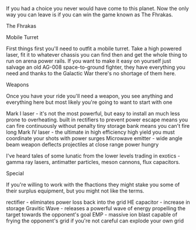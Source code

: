 If you had a choice you never would have come to this planet.
Now the only way you can leave is if you can win the game known as The Fhrakas.

The Fhrakas

Mobile Turret

First things first you'll need to outfit a mobile turret. Take a high powered laser,
fit it to whatever chassis you can find then and get the whole thing to run on arena power rails.
If you want to make it easy on yourself just salvage an old AG-008 space-to-ground fighter, they 
have everything you need and thanks to the Galactic War there's no shortage of them here.


Weapons

Once you have your ride you'll need a weapon, you see anything and everything here but most likely you're
going to want to start with one


Mark I laser         - it's not the most powerful, but easy to install an much less prone to overheating. 
                       built in rectifiers to prevent power escape means you can fire continuously without penalty
                       tiny storage bank means you can't fire long
Mark IV laser        - the ultimate in high efficiency high yield 
                       you must coordinate your shots with power surges
Microwave emitter    - wide angle beam weapon deflects projectiles at close range
                       power hungry 
             
I've heard tales of some lunatic from the lower levels trading in exotics - gamma ray lasers, antimatter particles,
meson cannons, flux capacitors.

Special

If you're willing to work with the fhactions they might stake you some of their surplus equipment,
but you might not like the terms.

rectifier      - eliminates power loss back into the grid
HE capacitor   - increase in storage
Gravitic Wave  - releases a powerful wave of energy propelling the target towards the opponent's goal
EMP            - massive ion blast capable of frying the opponent's grid
                 if you're not careful can explode your own grid